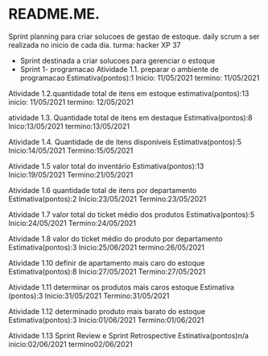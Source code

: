 # README.ME.
Sprint planning para criar solucoes de gestao de estoque.
daily scrum a ser realizada no inicio de cada dia.
turma: hacker XP 37

* Sprint destinada a criar solucoes para gerenciar o estoque 
* Sprint 1- programacao
Atividade 1.1. preparar o ambiente de programacao 
Estimativa(pontos):1 
Inicio: 11/05/2021
termino: 11/05/2021

Atividade 1.2.quantidade total de itens em estoque
estimativa(pontos):13
inicio: 11/05/2021
termino: 12/05/2021

atividade 1.3. Quantidade total de itens em destaque
Estimativa(pontos):8
Inico:13/05/2021
termino:13/05/2021

Atividade 1.4. Quantidade de de itens disponíveis
Estimativa(pontos):5
Inicio:14/05/2021
Termino:15/05/2021

Atividade 1.5 valor total do inventário
Estimativa(pontos):13
Inicio:19/05/2021
Termino:21/05/2021

Atividade 1.6 quantidade total de itens por departamento
Estimativa(pontos):2
Inicio:23/05/2021
Termino:23/05/2021

Atividade 1.7 valor total do tícket médio dos produtos
Estimativa(pontos):5
Inicio:24/05/2021
Termino:24/05/2021

Atividade 1.8 valor do tícket médio do produto por departamento
Estimativa(pontos):3
Inicio:25/06/2021
termino:26/05/2021


Atividade 1.10 definir de apartamento mais caro do estoque
Estimativa(pontos):8
Inicio:27/05/2021
Termino:27/05/2021

Atividade 1.11 determinar os produtos mais caros estoque
Estimativa (pontos):3
Inicio:31/05/2021
Termino:31/05/2021

Atividade 1.12 determinado produto mais barato do estoque
Estimativa(pontos):3
Inicio:01/06/2021
Termino:01/06/2021

Atividade 1.13 Sprint Review e Sprint Retrospective
Estinativa(pontos)n/a
inicio:02/06/2021
termino02/06/2021

